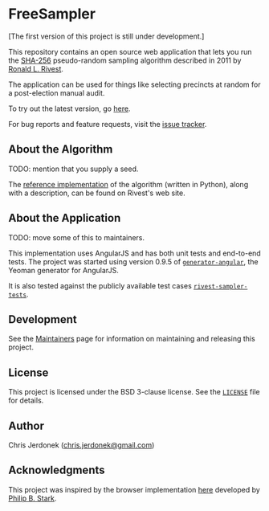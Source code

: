 FreeSampler
===========

[The first version of this project is still under development.]

This repository contains an open source web application that lets you
run the [SHA-256][sha-256] pseudo-random sampling algorithm described
in 2011 by [Ronald L. Rivest][rivest].

The application can be used for things like selecting precincts at
random for a post-election manual audit.

To try out the latest version, go [here][free-sampler-app].

For bug reports and feature requests, visit the [issue tracker][issue-tracker].


About the Algorithm
-------------------

TODO: mention that you supply a seed.

The [reference implementation][rivest-impl] of the algorithm (written in
Python), along with a description, can be found on Rivest's web site.


About the Application
---------------------

TODO: move some of this to maintainers.

This implementation uses AngularJS and has both unit tests and end-to-end
tests.  The project was started using version 0.9.5 of
[`generator-angular`](https://github.com/yeoman/generator-angular),
the Yeoman generator for AngularJS.

It is also tested against the publicly available test cases
[`rivest-sampler-tests`][sampler-tests].


Development
-----------

See the [Maintainers][maintain] page for information on maintaining
and releasing this project.


License
-------

This project is licensed under the BSD 3-clause license.  See the
[`LICENSE`](LICENSE) file for details.


Author
------

Chris Jerdonek (<chris.jerdonek@gmail.com>)


Acknowledgments
---------------

This project was inspired by the browser implementation [here][stark-impl]
developed by [Philip B. Stark][stark].


[free-sampler-app]: http://cjerdonek.github.io/free-sampler/
[issue-tracker]: https://github.com/cjerdonek/free-sampler/issues
[maintain]: docs/maintain.md
[rivest]: http://people.csail.mit.edu/rivest/
[rivest-impl]: http://people.csail.mit.edu/rivest/sampler.py
[sampler-tests]: https://github.com/cjerdonek/rivest-sampler-tests
[sha-256]: http://en.wikipedia.org/wiki/SHA-2
[stark]: http://www.stat.berkeley.edu/~stark/
[stark-impl]: http://www.stat.berkeley.edu/~stark/Java/Html/sha256Rand.htm
